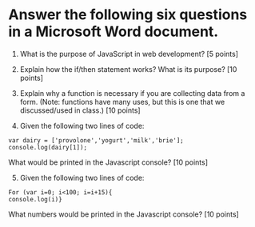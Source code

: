 # Answer the following six questions in a Microsoft Word document.

1)	What is the purpose of JavaScript in web development? [5 points]

2)	Explain how the if/then statement works?  What is its purpose? [10 points]

3)	Explain why a function is necessary if you are collecting data from a form.  (Note: functions have many uses, but this is one that we discussed/used in class.) [10 points]

4)	Given the following two lines of code:
```
var dairy = ['provolone','yogurt','milk','brie'];
console.log(dairy[1]);
```
What would be printed in the Javascript console? [10 points]

5)	Given the following two lines of code:
```
For (var i=0; i<100; i=i+15){
console.log(i)}
```
What numbers would be printed in the Javascript console? [10 points]

